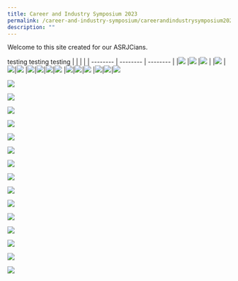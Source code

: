 ```yaml
---
title: Career and Industry Symposium 2023
permalink: /career-and-industry-symposium/careerandindustrysymposium2023/
description: ""
---
```

Welcome to this site created for our ASRJCians.


testing
testing
testing
|  |  |  |
| -------- | -------- | -------- |
|![](/images/Images%20for%20Career%20Symposium/architecture%20and%20environment.png)      |![](/images/Images%20for%20Career%20Symposium/arts%20and%20creative.png)      |![](/images/Images%20for%20Career%20Symposium/data%20science%20and%20research.png)      |
|![](/images/Images%20for%20Career%20Symposium/design.png) |![](/images/Images%20for%20Career%20Symposium/education.png)|![](/images/Images%20for%20Career%20Symposium/engineering.png) 
|![](/images/Images%20for%20Career%20Symposium/entrepreneurship.png)|![](/images/Images%20for%20Career%20Symposium/finance.png)|![](/images/Images%20for%20Career%20Symposium/healthcare.png)|![](/images/Images%20for%20Career%20Symposium/hospitality.png)
|![](/images/Images%20for%20Career%20Symposium/hospitality.png)|![](/images/Images%20for%20Career%20Symposium/information%20technology.png)|![](/images/Images%20for%20Career%20Symposium/law%20and%20legal%20services.png)
|![](/images/Images%20for%20Career%20Symposium/media%20and%20communications.png)|![](/images/Images%20for%20Career%20Symposium/social%20and%20community%20services.png)|![](/images/Images%20for%20Career%20Symposium/scholarship%20information.png)



![](/images/Images%20for%20Career%20Symposium/architecture%20and%20environment.png)


![](/images/Images%20for%20Career%20Symposium/arts%20and%20creative.png)

![](/images/Images%20for%20Career%20Symposium/data%20science%20and%20research.png)

![](/images/Images%20for%20Career%20Symposium/design.png)

![](/images/Images%20for%20Career%20Symposium/education.png)

![](/images/Images%20for%20Career%20Symposium/engineering.png)

![](/images/Images%20for%20Career%20Symposium/entrepreneurship.png)

![](/images/Images%20for%20Career%20Symposium/finance.png)

![](/images/Images%20for%20Career%20Symposium/healthcare.png)

![](/images/Images%20for%20Career%20Symposium/hospitality.png)

![](/images/Images%20for%20Career%20Symposium/information%20technology.png)

![](/images/Images%20for%20Career%20Symposium/law%20and%20legal%20services.png)

![](/images/Images%20for%20Career%20Symposium/media%20and%20communications.png)

![](/images/Images%20for%20Career%20Symposium/social%20and%20community%20services.png)

![](/images/Images%20for%20Career%20Symposium/scholarship%20information.png)